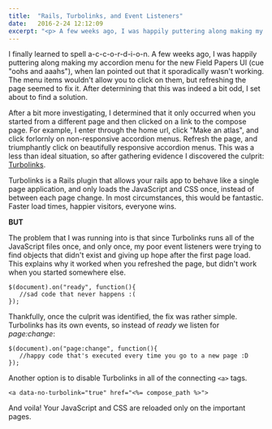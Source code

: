```yaml
---
title:  "Rails, Turbolinks, and Event Listeners"
date:   2016-2-24 12:12:09
excerpt: "<p> A few weeks ago, I was happily puttering along making my accordion menu for the new Field Papers UI, when Ian pointed out that it sporadically wasn't working. This was a less than ideal situation, so after gathering evidence I discovered the culprit Turbolinks. </p>"
---
```


I finally learned to spell a-c-c-o-r-d-i-o-n. A few weeks ago, I was happily puttering along making my accordion menu for the new Field Papers UI (cue "oohs and aaahs"), when Ian pointed out that it sporadically wasn't working. The menu items wouldn't allow you to click on them, but refreshing the page seemed to fix it. After determining that this was indeed a bit odd, I set about to find a solution.

After a bit more investigating, I determined that it only occurred when you started from a different page and then clicked on a link to the compose page. For example, I enter through the home url, click "Make an atlas", and click forlornly on non-responsive accordion menus. Refresh the page, and triumphantly click on beautifully responsive accordion menus. This was a less than ideal situation, so after gathering evidence I discovered the culprit: [Turbolinks](https://github.com/turbolinks/turbolinks).

Turbolinks is a Rails plugin that allows your rails app to behave like a single page application, and only loads the JavaScript and CSS once, instead of between each page change. In most circumstances, this would be fantastic. Faster load times, happier visitors, everyone wins.

__BUT__

The problem that I was running into is that since Turbolinks runs all of the JavaScript files once, and only once, my poor event listeners were trying to find objects that didn't exist and giving up hope after the first page load. This explains why it worked when you refreshed the page, but didn't work when you started somewhere else.

```
$(document).on("ready", function(){
   //sad code that never happens :(
});
```

Thankfully, once the culprit was identified, the fix was rather simple. Turbolinks has its own events, so instead of _ready_ we listen for _page:change_:

```
$(document).on("page:change", function(){
   //happy code that's executed every time you go to a new page :D
});
```

Another option is to disable Turbolinks in all of the connecting ``<a>`` tags.

```
<a data-no-turbolink="true" href="<%= compose_path %>">
```

And voila! Your JavaScript and CSS are reloaded only on the important pages.